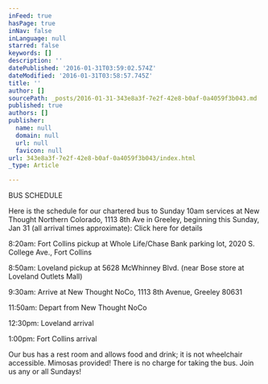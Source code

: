 ```yaml
---
inFeed: true
hasPage: true
inNav: false
inLanguage: null
starred: false
keywords: []
description: ''
datePublished: '2016-01-31T03:59:02.574Z'
dateModified: '2016-01-31T03:58:57.745Z'
title: ''
author: []
sourcePath: _posts/2016-01-31-343e8a3f-7e2f-42e8-b0af-0a4059f3b043.md
published: true
authors: []
publisher:
  name: null
  domain: null
  url: null
  favicon: null
url: 343e8a3f-7e2f-42e8-b0af-0a4059f3b043/index.html
_type: Article

---
```

BUS SCHEDULE 

Here is the schedule for our chartered bus to Sunday 10am services at New Thought Northern Colorado, 1113 8th Ave in Greeley, beginning this Sunday, Jan 31 (all arrival times approximate): Click here for details

8:20am: Fort Collins pickup at Whole Life/Chase Bank parking lot, 2020 S. College Ave., Fort Collins 

8:50am: Loveland pickup at 5628 McWhinney Blvd. (near Bose store at Loveland Outlets Mall) 

9:30am: Arrive at New Thought NoCo, 1113 8th Avenue, Greeley 80631 

11:50am: Depart from New Thought NoCo 

12:30pm: Loveland arrival 

1:00pm: Fort Collins arrival 

Our bus has a rest room and allows food and drink; it is not wheelchair accessible. Mimosas provided! There is no charge for taking the bus. Join us any or all Sundays!